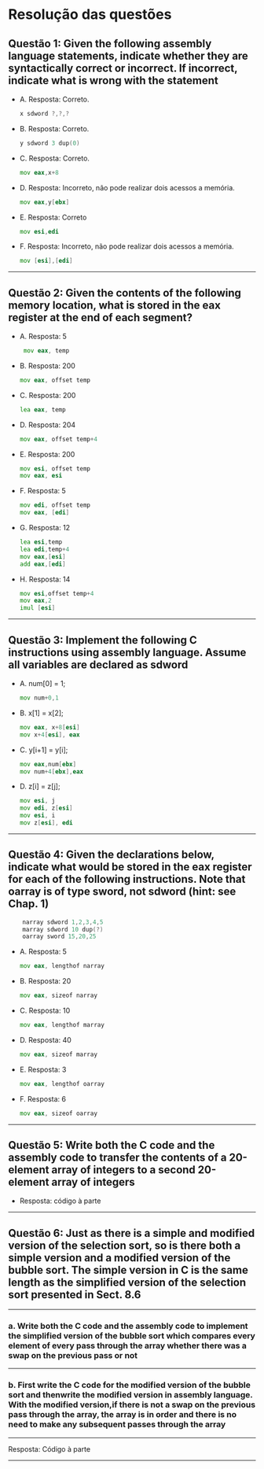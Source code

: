 # Resolução das questões

## Questão 1: Given the following assembly language statements, indicate whether they are syntactically correct or incorrect. If incorrect, indicate what is wrong with the statement

* A. Resposta: Correto.

    ```asm
    x sdword ?,?,?
    ```

* B. Resposta: Correto.

    ```asm
    y sdword 3 dup(0)
    ```
    

* C. Resposta: Correto.

    ```asm
    mov eax,x+8
    ```

* D. Resposta: Incorreto, não pode realizar dois acessos a memória.

    ```asm
    mov eax,y[ebx]
    ```

* E. Resposta: Correto

    ```asm
    mov esi,edi
    ```

* F. Resposta:  Incorreto, não pode realizar dois acessos a memória.

    ```asm
    mov [esi],[edi]
    ```

---

## Questão 2: Given the contents of the following memory location, what is stored in the eax register at the end of each segment?

* A. Resposta: 5

    ```asm
     mov eax, temp 
    ```

* B. Resposta: 200

    ```asm
    mov eax, offset temp 
    ```

* C. Resposta: 200

    ```asm
    lea eax, temp
    ```

* D. Resposta: 204

    ```asm
    mov eax, offset temp+4
    ```

* E. Resposta: 200

     ```asm
    mov esi, offset temp 
    mov eax, esi
    ```

* F. Resposta: 5

    ```asm
    mov edi, offset temp
    mov eax, [edi]
    ```

* G. Resposta: 12

    ```asm
    lea esi,temp
    lea edi,temp+4
    mov eax,[esi]
    add eax,[edi]
    ```

* H. Resposta: 14

    ```asm
    mov esi,offset temp+4
    mov eax,2
    imul [esi]
    ```

---

## Questão 3: Implement the following C instructions using assembly language. Assume all variables are declared as sdword

* A. num[0] = 1;

    ```asm
    mov num+0,1 
    ```
* B. x[1] = x[2];

    ```asm
    mov eax, x+8[esi]
    mov x+4[esi], eax
    ```

* C. y[i+1] = y[i];

    ```asm
    mov eax,num[ebx] 
    mov num+4[ebx],eax
    ```

* D. z[i] = z[j];

    ```asm
    mov esi, j
    mov edi, z[esi]
    mov esi, i
    mov z[esi], edi 
    ```
---

## Questão 4: Given the declarations below, indicate what would be stored in the eax register for each of the following instructions. Note that oarray is of type sword, not sdword (hint: see Chap. 1)

```c
    narray sdword 1,2,3,4,5
    marray sdword 10 dup(?)
    oarray sword 15,20,25
```

* A. Resposta: 5

    ```asm
    mov eax, lengthof narray
    ```

* B. Resposta: 20

    ```asm
    mov eax, sizeof narray
    ```

* C. Resposta: 10

    ```asm
    mov eax, lengthof marray
    ```

* D.  Resposta: 40

    ```asm
    mov eax, sizeof marray
    ```

* E.  Resposta: 3

    ```asm
    mov eax, lengthof oarray
    ```

* F. Resposta: 6

    ```asm
    mov eax, sizeof oarray
    ```

---

## Questão 5: Write both the C code and the assembly code to transfer the contents of a 20-element array of integers to a second 20-element array of integers

* Resposta: código à parte

---

## Questão 6: Just as there is a simple and modified version of the selection sort, so is there both a simple version and a modified version of the bubble sort. The simple version in C is the same length as the simplified version of the selection sort presented in Sect. 8.6

---

### a. Write both the C code and the assembly code to implement the simplified version of the bubble sort which compares every element of every pass through the array whether there was a swap on the previous pass or not

---

### b. First write the C code for the modified version of the bubble sort and thenwrite the modified version in assembly language. With the modified version,if there is not a swap on the previous pass through the array, the array is in order and there is no need to make any subsequent passes through the array

---

Resposta: Código à parte

---